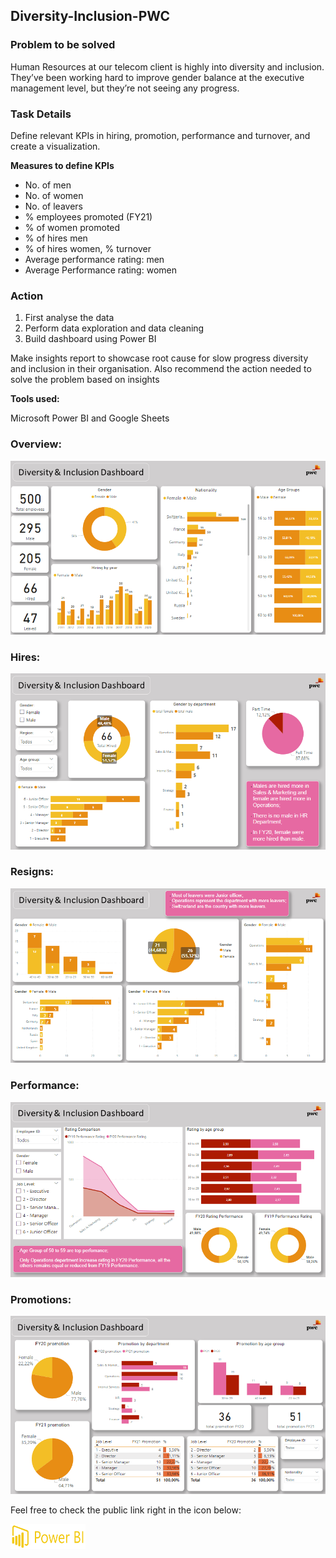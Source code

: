 ## Diversity-Inclusion-PWC

### Problem to be solved

Human Resources at our telecom client is highly into diversity and inclusion. They’ve been working hard to improve gender balance at the executive management level, but they’re not seeing any progress.

### Task Details

Define relevant KPIs in hiring, promotion, performance and turnover, and create a visualization.

**Measures to define KPIs**

- No. of men
- No. of women
- No. of leavers
- % employees promoted (FY21)
- % of women promoted
- % of hires men
- % of hires women, % turnover
- Average performance rating: men
- Average Performance rating: women

### Action

  1. First analyse the data
  2. Perform data exploration and data cleaning
  3. Build dashboard using Power BI

Make insights report to showcase root cause for slow progress diversity and inclusion in their organisation. Also recommend the action needed to solve the problem based on insights

**Tools used:**

Microsoft Power BI and Google Sheets

### Overview:
![!Screenshots/Overview.PNG](https://github.com/VitorR8/Diversity-Inclusion-PWC/blob/9a27fe602bbea00f5de9f05aaab168b3ba21ee88/Screenshots/Overview.PNG)
### Hires:
![!Screenshots/Hires.PNG](https://github.com/VitorR8/Diversity-Inclusion-PWC/blob/9a27fe602bbea00f5de9f05aaab168b3ba21ee88/Screenshots/Hires.PNG)
### Resigns:
![!Screenshots/Resigns.PNG](https://github.com/VitorR8/Diversity-Inclusion-PWC/blob/9a27fe602bbea00f5de9f05aaab168b3ba21ee88/Screenshots/Resigns.PNG)
### Performance:
![!Performance/Hires.PNG](https://github.com/VitorR8/Diversity-Inclusion-PWC/blob/9a27fe602bbea00f5de9f05aaab168b3ba21ee88/Screenshots/Performance.PNG)
### Promotions:
![!Promotions/Hires.PNG](https://github.com/VitorR8/Diversity-Inclusion-PWC/blob/9a27fe602bbea00f5de9f05aaab168b3ba21ee88/Screenshots/Promotions.PNG)

Feel free to check the public link right in the icon below:

<div>
  <a href="https://app.powerbi.com/view?r=eyJrIjoiYTQzYzEyOGQtZGE1MC00MTNmLWJiMWItYmUxM2FmNzMyNzM5IiwidCI6IjcwNzJjNDIxLTRiY2QtNGVhMy05Nzk1LWY4MmI0NTc3NTM4NiJ9">
  <img height="40" width="120" src="https://github.com/VitorR8/Diversity-Inclusion-PWC/blob/5df73e01e4c1d73b06caf5154260ece93110f68f/Screenshots/power-bi-icon.png">
